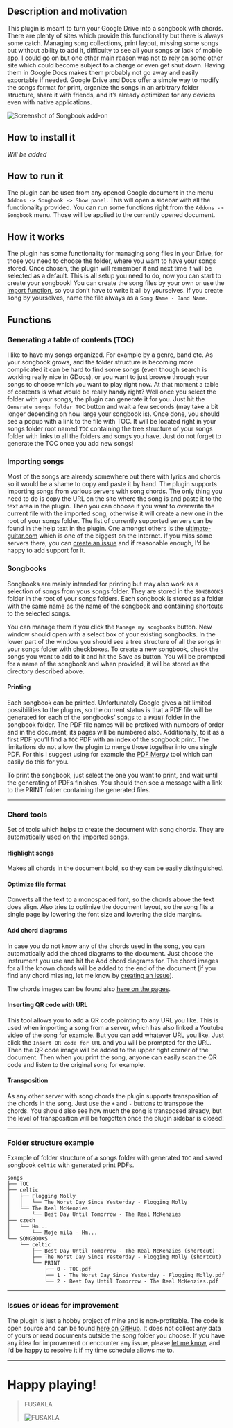 ## Description and motivation

This plugin is meant to turn your Google Drive into a songbook with chords. There are plenty of sites which provide this
functionality but there is always some catch. Managing song collections, print layout, missing some songs but without
ability to add it, difficulty to see all your songs or lack of mobile app. I could go on but one other main reason was
not to rely on some other site which could become subject to a charge or even get shut down. Having them in Google Docs
makes them probably not go away and easily exportable if needed. Google Drive and Docs offer a simple way to modify the
songs format for print, organize the songs in an arbitrary folder structure, share it with friends, and it’s already
optimized for any devices even with native applications.

![Screenshot of Songbook add-on](/assets/images/screenshot.png)

## How to install it

_Will be added_

## How to run it

The plugin can be used from any opened Google document in the menu `Addons -> Songbook -> Show panel`. This will open a
sidebar with all the functionality provided. You can run some functions right from the `Addons -> Songbook` menu.
Those will be applied to the currently opened document.

## How it works

The plugin has some functionality for managing song files in your Drive, for those you need to choose the folder, where
you want to have your songs stored. Once chosen, the plugin will remember it and next time it will be selected as a
default. This is all setup you need to do, now you can start to create your songbook! You can create the song files by
your own or use the [import function](#importing-songs), so you don’t have to write it all by yourselves. If you create
song by yourselves, name the file always as a `Song Name - Band Name`.

## Functions

### Generating a table of contents (TOC)

I like to have my songs organized. For example by a genre, band etc. As your songbook grows, and the folder structure is
becoming more complicated it can be hard to find some songs (even though search is working really nice in GDocs), or you
want to just browse through your songs to choose which you want to play right now. At that moment a table of contents is
what would be really handy right? Well once you select the folder with your songs, the plugin can generate it for you.
Just hit the `Generate songs folder TOC` button and wait a few seconds (may take a bit longer depending on how large
your songbook is). Once done, you should see a popup with a link to the file with TOC. It will be located right in your
songs folder root named `TOC` containing the tree structure of your songs folder with links to all the folders and songs
you have. Just do not forget to generate the TOC once you add new songs!

### Importing songs

Most of the songs are already somewhere out there with lyrics and chords so it would be a shame to copy and paste it by
hand. The plugin supports importing songs from various servers with song chords. The only thing you need to do is copy
the URL on the site where the song is and paste it to the text area in the plugin. Then you can choose if you want to
overwrite the current file with the imported song, otherwise it will create a new one in the root of your songs folder.
The list of currently supported servers can be found in the help text in the plugin. One amongst others is the
[ultimate-guitar.com](https://ultimate-guitar.com) which is one of the biggest on the Internet. If you miss some servers
there, you can [create an issue](https://github.com/FUSAKLA/gdocs-songbook/issues/new/choose)
and if reasonable enough, I’d be happy to add support for it.

### Songbooks

Songbooks are mainly intended for printing but may also work as a selection of songs from yous songs folder. They are
stored in the `SONGBOOKS` folder in the root of your songs folders. Each songbook is stored as a folder with the same
name as the name of the songbook and containing shortcuts to the selected songs.

You can manage them if you click the `Manage my songbooks` button. New window should open with a select box of your
existing songbooks. In the lower part of the window you should see a tree structure of all the songs in your songs
folder with checkboxes. To create a new songbook, check the songs you want to add to it and hit the Save as button. You
will be prompted for a name of the songbook and when provided, it will be stored as the directory described above.

#### Printing

Each songbook can be printed. Unfortunately Google gives a bit limited possibilities to the plugins, so the current
status is that a PDF file will be generated for each of the songbooks’ songs to a `PRINT` folder in the songbook folder.
The PDF file names will be prefixed with numbers of order and in the document, its pages will be numbered also.
Additionally, to it as a first PDF you’ll find a `TOC` PDF with an index of the songbook print. The limitations do not
allow the plugin to merge those together into one single PDF. For this I suggest using for example
the [PDF Mergy](https://pdfmerge.w69b.com/) tool which can easily do this for you.

To print the songbook, just select the one you want to print, and wait until the generating of PDFs finishes. You should
then see a message with a link to the PRINT folder containing the generated files.


---

### Chord tools

Set of tools which helps to create the document with song chords. They are automatically used on
the [imported songs](#importing-songs).

#### Highlight songs

Makes all chords in the document bold, so they can be easily distinguished.

#### Optimize file format

Converts all the text to a monospaced font, so the chords above the text does align. Also tries to optimize the document
layout, so the song fits a single page by lowering the font size and lowering the side margins.

#### Add chord diagrams

In case you do not know any of the chords used in the song, you can automatically add the chord diagrams to the
document. Just choose the instrument you use and hit the Add chord diagrams for. The chord images for all the known
chords will be added to the end of the document (if you find any chord missing, let me know
by [creating an issue](https://github.com/FUSAKLA/gdocs-songbook/issues/new/choose)).

The chords images can be found also [here on the pages](/assets/chords).

#### Inserting QR code with URL

This tool allows you to add a QR code pointing to any URL you like. This is used when importing a song from a server,
which has also linked a Youtube video of the song for example. But you can add whatever URL you like. Just click the
`Insert QR code for URL` and you will be prompted for the URL. Then the QR code image will be added to the upper right
corner of the document. Then when you print the song, anyone can easily scan the QR code and listen to the original song
for example.

#### Transposition

As any other server with song chords the plugin supports transposition of the chords in the song. Just use the `+`
and `-` buttons to transpose the chords. You should also see how much the song is transposed already, but the level of
transposition will be forgotten once the plugin sidebar is closed!


---

### Folder structure example

Example of folder structure of a songs folder with generated `TOC` and saved songbook `celtic` with generated print
PDFs.

```
songs
├── TOC
├── celtic
│   ├── Flogging Molly
│   │   └── The Worst Day Since Yesterday - Flogging Molly
│   └── The Real McKenzies
│       └── Best Day Until Tomorrow - The Real McKenzies
├── czech
│   └── Hm...
│       └── Moje milá - Hm...
└── SONGBOOKS
    └── celtic
        ├── Best Day Until Tomorrow - The Real McKenzies (shortcut)
        ├── The Worst Day Since Yesterday - Flogging Molly (shortcut)
        └── PRINT
            ├── 0 - TOC.pdf
            ├── 1 - The Worst Day Since Yesterday - Flogging Molly.pdf
            └── 2 - Best Day Until Tomorrow - The Real McKenzies.pdf
```

---

### Issues or ideas for improvement

The plugin is just a hobby project of mine and is non-profitable. The code is open source and can be
found [here on GitHub](https://github.com/FUSAKLA/gdocs-songbook). It does not collect any data of yours or read
documents outside the song folder you choose. If you have any idea for improvement or encounter any issue,
please [let me know](https://github.com/FUSAKLA/gdocs-songbook/issues/new/choose), and I’d be happy to resolve it if my
time schedule allows me to.

---

# Happy playing!

> FUSAKLA
>
> ![FUSAKLA](https://avatars3.githubusercontent.com/u/6112562)
